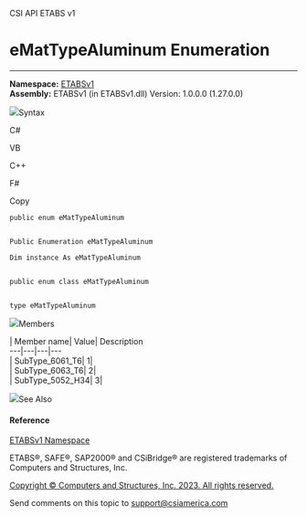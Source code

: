 ﻿

CSI API ETABS v1

# eMatTypeAluminum Enumeration  
  
---  
  
**Namespace:** [ETABSv1](2780f1b8-2033-5289-2298-1cdb2a7508d9.htm)  
**Assembly:** ETABSv1 (in ETABSv1.dll) Version: 1.0.0.0 (1.27.0.0)

![](../icons/SectionExpanded.png)Syntax

C#

VB

C++

F#

Copy

    
    
    public enum eMatTypeAluminum
    
    
    Public Enumeration eMatTypeAluminum
    
    Dim instance As eMatTypeAluminum
    
    
    public enum class eMatTypeAluminum
    
    
    type eMatTypeAluminum

![](../icons/SectionExpanded.png)Members

| Member name| Value| Description  
---|---|---|---  
| SubType_6061_T6| 1|  
| SubType_6063_T6| 2|  
| SubType_5052_H34| 3|  
  
![](../icons/SectionExpanded.png)See Also

#### Reference

[ETABSv1 Namespace](2780f1b8-2033-5289-2298-1cdb2a7508d9.htm)

ETABS®, SAFE®, SAP2000® and CSiBridge® are registered trademarks of Computers
and Structures, Inc.  

[Copyright © Computers and Structures, Inc. 2023. All rights
reserved.](http://www.csiamerica.com)

Send comments on this topic to
[support@csiamerica.com](mailto:support%40csiamerica.com?Subject=CSI%20API%20ETABS%20v1)

